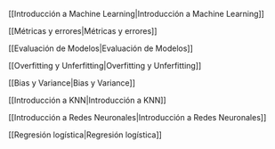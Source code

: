 [[Introducción a Machine Learning|Introducción a Machine Learning]]

[[Métricas y errores|Métricas y errores]]

[[Evaluación de Modelos|Evaluación de Modelos]]

[[Overfitting y Unferfitting|Overfitting y Unferfitting]]

[[Bias y Variance|Bias y Variance]]

[[Introducción a KNN|Introducción a KNN]]

[[Introducción a Redes Neuronales|Introducción a Redes Neuronales]]

[[Regresión logística|Regresión logística]]